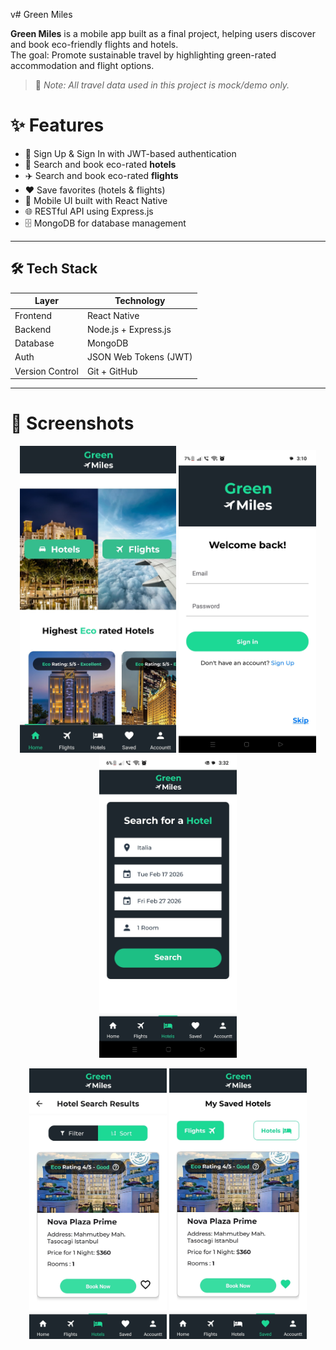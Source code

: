 v# Green Miles

**Green Miles** is a mobile app built as a final project, helping users discover and book eco-friendly flights and hotels.  
The goal: Promote sustainable travel by highlighting green-rated accommodation and flight options.

> 📌 *Note: All travel data used in this project is mock/demo only.*

# ✨ Features
- 🔐 Sign Up & Sign In with JWT-based authentication
- 🏨 Search and book eco-rated **hotels**
- ✈️ Search and book eco-rated **flights**
- ❤️ Save favorites (hotels & flights)
- 📱 Mobile UI built with React Native
- 🌐 RESTful API using Express.js
- 🗄️ MongoDB for database management

---

## 🛠️ Tech Stack
| Layer     | Technology                  |
|-----------|-----------------------------|
| Frontend  | React Native                |
| Backend   | Node.js + Express.js        |
| Database  | MongoDB                     |
| Auth      | JSON Web Tokens (JWT)       |
| Version Control | Git + GitHub          |

---

 # 📸 Screenshots
 
<p align="center">
  <img src="./client/src/images/preview/HomePage.jpg" alt="Home" width="250"/>
  <img src="./client/src/images/preview/Sign in.jpg" alt="Sign In" width="220"/>
  <img src="./client/src/images/preview/Hotel Search.jpg" alt="Hotel Search" width="220"/>
</p>

<p align="center">
<img src="./client/src/images/preview/Found hotels.jpg" alt="Home" width="220"/>
<img src="./client/src/images/preview/Saved.jpg" alt="Home" width="220"/>
</p>
